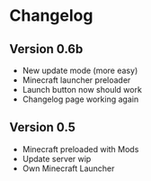 # Changelog


## Version 0.6b
- New update mode (more easy)
- Minecraft launcher preloader
- Launch button now should work
- Changelog page working again

## Version 0.5
- Minecraft preloaded with Mods
- Update server wip
- Own Minecraft Launcher
